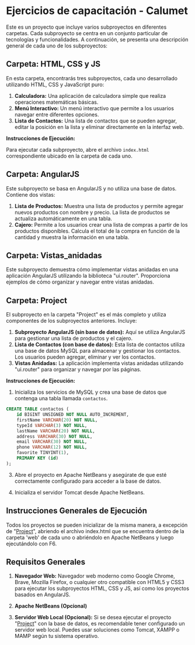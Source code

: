 # Ejercicios de capacitación - Calumet

Este es un proyecto que incluye varios subproyectos en diferentes carpetas. Cada subproyecto se centra en un conjunto particular de tecnologías y funcionalidades. A continuación, se presenta una descripción general de cada uno de los subproyectos:

## Carpeta: HTML, CSS y JS

En esta carpeta, encontrarás tres subproyectos, cada uno desarrollado utilizando HTML, CSS y JavaScript puro:

1. **Calculadora:** Una aplicación de calculadora simple que realiza operaciones matemáticas básicas.
2. **Menú Interactivo:** Un menú interactivo que permite a los usuarios navegar entre diferentes opciones.
3. **Lista de Contactos:** Una lista de contactos que se pueden agregar, editar la posición en la lista y eliminar directamente en la interfaz web.

**Instrucciones de Ejecución:**

Para ejecutar cada subproyecto, abre el archivo `index.html` correspondiente ubicado en la carpeta de cada uno.

## Carpeta: AngularJS

Este subproyecto se basa en AngularJS y no utiliza una base de datos. Contiene dos vistas:

1. **Lista de Productos:** Muestra una lista de productos y permite agregar nuevos productos con nombre y precio. La lista de productos se actualiza automáticamente en una tabla.
2. **Cajero:** Permite a los usuarios crear una lista de compras a partir de los productos disponibles. Calcula el total de la compra en función de la cantidad y muestra la información en una tabla.
   
## Carpeta: Vistas_anidadas

Este subproyecto demuestra cómo implementar vistas anidadas en una aplicación AngularJS utilizando la biblioteca "ui.router". Proporciona ejemplos de cómo organizar y navegar entre vistas anidadas.

## Carpeta: Project

El subproyecto en la carpeta "Project" es el más completo y utiliza componentes de los subproyectos anteriores. Incluye:

1. **Subproyecto AngularJS (sin base de datos):** Aquí se utiliza AngularJS para gestionar una lista de productos y el cajero.
2. **Lista de Contactos (con base de datos):** Esta lista de contactos utiliza una base de datos MySQL para almacenar y gestionar los contactos. Los usuarios pueden agregar, eliminar y ver los contactos.
3. **Vistas Anidadas:** La aplicación implementa vistas anidadas utilizando "ui.router" para organizar y navegar por las páginas.

**Instrucciones de Ejecución:**

1. Inicializa los servicios de MySQL y crea una base de datos que contenga una tabla llamada `contactos`.

```sql
CREATE TABLE contactos (
    id BIGINT UNSIGNED NOT NULL AUTO_INCREMENT,
    firstName VARCHAR(20) NOT NULL,
    typeId VARCHAR(3) NOT NULL,
    lastName VARCHAR(20) NOT NULL,
    address VARCHAR(30) NOT NULL,
    email VARCHAR(30) NOT NULL,
    phone VARCHAR(12) NOT NULL,
    favorite TINYINT(1),
    PRIMARY KEY (id)
);
```


3. Abre el proyecto en Apache NetBeans y asegúrate de que esté correctamente configurado para acceder a la base de datos.

4. Inicializa el servidor Tomcat desde Apache NetBeans.

## Instrucciones Generales de Ejecución

Todos los proyectos se pueden inicializar de la misma manera, a excepción de "[Project](Project)", abriendo el archivo index.html que se encuentra dentro de la carpeta 'web' de cada uno o abriéndolo en Apache NetBeans y luego ejecutándolo con F6.

## Requisitos Generales

1. **Navegador Web:**
  Navegador web moderno como Google Chrome, Brave, Mozilla Firefox, o cualquier otro compatible con HTML5 y CSS3 para ejecutar los subproyectos HTML, CSS y JS, así como los proyectos basados en AngularJS.
  
2. **Apache NetBeans (Opcional)**
   
3. **Servidor Web Local (Opcional):**
  Si se desea ejecutar el proyecto "[Project](Project)" con la base de datos, es recomendable tener configurado un servidor web local. Puedes usar soluciones como Tomcat, XAMPP o MAMP según tu sistema operativo.
